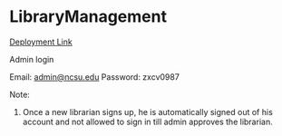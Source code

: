 
# LibraryManagement

[Deployment Link](https://damp-caverns-33581.herokuapp.com/)

Admin login

Email: admin@ncsu.edu
Password: zxcv0987

Note:

1) Once a new librarian signs up, he is automatically signed out of his account and not allowed to sign in till admin approves the librarian. 


